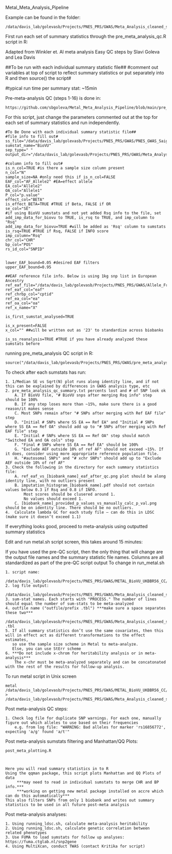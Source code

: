 Metal_Meta_Analysis_Pipeline

Example can be found in the folder:

    /data/davis_lab/golevasb/Projects/PNES_PRS/GWAS/Meta_Analysis_cleaned_ss/

First run each set of summary statistics through the pre_meta_analysis_qc.R script in R:

Adapted from Winkler et. Al meta analysis Easy QC steps by Slavi Goleva and Lea Davis

##To be run with each individual summary statistic file##
#comment out variables at top of script to reflect summary statistics or put separately into R and then source() the script#

#typical run time per summary stat: ~15min

Pre-meta-analysis QC (steps 1-16) is done in:

    https://github.com/sbgoleva/Metal_Meta_Analysis_Pipeline/blob/main/pre_meta_analysis_qc.R
    
For this script, just change the parameters commented out at the top for each set of summary statistics and run independently. 

    #To Be Done with each individual summary statistic file##
    #file info to fill out#
    ss_file="/data/davis_lab/golevasb/Projects/PNES_PRS/GWAS/PNES_GWAS_Saige/20210412_PNES_GWAS_Redo_Matched_EUR_step2_chr.all.txt"
    sumstat_name="BioVU"
    sep_type=" "
    output_dir="/data/davis_lab/golevasb/Projects/PNES_PRS/GWAS/Meta_Analysis_cleaned_ss/"

    #column info to fill out#
    is_n_col=TRUE #is there a sample size column present
    n_col="N"
    sample_size=NA #only need this if is_n_col=FALSE
    EAF_col="AF_Allele2" #EA=effect allele
    EA_col="Allele2"
    OA_col="Allele1"
    P_col="p.value"
    effect_col="BETA"
    is_effect_BETA=TRUE #TRUE if Beta, FALSE if OR
    se_col="SE"
    #if using BioVU sumstats and not yet added Rsq info to the file, set add_imp_data_for_biovu to TRUE, is_rsq to TRUE, and imp_column to "Rsq"
    add_imp_data_for_biovu=TRUE #will be added as 'Rsq' column to sumstats
    is_rsq=TRUE #TRUE if Rsq, FALSE if INFO score
    imp_column="Rsq"
    chr_col="CHR"
    bp_col="POS"
    rs_id_col="SNPID"


    lower_EAF_bound=0.05 #desired EAF filters
    upper_EAF_bound=0.95

    ##EAF reference file info. Below is using 1kg snp list in European Ancestry
    ref_eaf_file="/data/davis_lab/golevasb/Projects/PNES_PRS/GWAS/Allele_Freqs/1000GP_p3v5_legends_rbind.noDup.noMono.noCnv.noCnAll.afref.EUR.txt.gz"
    ref_eaf_col="eaf"
    ref_chrbp_col="cptid"
    ref_ea_col="ea"
    ref_oa_col="oa"
    ref_x_name="X"

    is_first_sumstat_analysed=TRUE

    is_x_present=FALSE
    x_col="" ##will be written out as '23' to standardize across biobanks

    is_ss_reanalysis=TRUE #TRUE if you have already analyzed these sumstats before


running pre_meta_analysis QC script in R:

    source("/data/davis_lab/golevasb/Projects/PNES_PRS/GWAS/pre_meta_analysis_qc.R")
    
To check after each sumstats has run:

    1. 1/Median SE vs Sqrt(N) plot runs along identity line, and if not this can be explained by differences in GWAS analysis type, etc
    2. pre_meta_analysis_qc_summary.txt percents lost and # of SNP look ok
        A. If BioVU file, "# BioVU snps after merging Rsq info" step should be 100%
        B. If any step loses more than ~15%, make sure there is a good reason/it makes sense
        C. Most SNPs remain after "# SNPs after merging with Ref EAF file" step
        D. "Initial # SNPs where SS EA == Ref EA" and "Initial # SNPs where SS EA == Ref OA" should add up to "# SNPs after merging with Ref EAF file" step
        E. "Initial # SNPs where SS EA == Ref OA" step should match "Switched EA and OA cols" step
        F. "Final # SNPs where SS EA == Ref EA" should be 100%
        G. "Exclude AEF outside 10% of ref AF" should not exceed ~15%. If it does, consider using more appropriate reference population file.
        H. "#autosomal SNPs" and "# xchr SNPs" should add up to "Exclude AEF outside 10% of ref AF"
    3. Check the following in the directory for each summary statistics file:
        A. ref_eaf_vs_[biobank_name]_eaf_after_qc.png plot should be along identity line, with no outliers present
        B. imputation_histogram_[biobank_name].pdf should not contain values below 0.3 if Rsq and 0.8 if INFO. 
            Most scores should be clusered around 1. 
            No values should exceed 1. 
        C. [biobank_name]_provided_p_values_vs_manually_calc_p_val.png should be on identity line. There should be no outliers. 
    4.  Calculate lambda GC for each study file – can do this in LDSC (make sure it doesn’t exceed 1.1)



If everything looks good, proceed to meta-analysis using outputted summary statistics

Edit and run metal.sh script screen, this takes around 15 minutes:


If you have used the pre-QC script, then the only thing that will change are the output file names and the summary statistic file names. 
Columns are all standardized as part of the pre-QC script output
To change in run_metal.sh
   
    1. script name:
        /data/davis_lab/golevasb/Projects/PNES_PRS/GWAS/METAL_BioVU_UKBBR56_CC/metal_script.sh
    2. log file output:
        /data/davis_lab/golevasb/Projects/PNES_PRS/GWAS/Meta_Analysis_cleaned_ss_absolute_filter_ref_maf/metal_fs_gwas_try.log
    3. sum-stat names. Each starts with "PROCESS." The number of lines should equal the number of sum-stats to be meta-analyzed
    4. outfile name ("outfile/prefix .tbl") ***make sure a space separates these two***
        /data/davis_lab/golevasb/Projects/PNES_PRS/GWAS/Meta_Analysis_cleaned_ss_absolute_filter_ref_maf/metal_fs_gwas_try .tbl
    5. If all summary statistics don’t use the same covariates, then this will in effect act as different transformations to the effect estimates, 
       so use the sample size scheme in Metal to meta-analyze.
       Else, you can use StErr scheme
    6. ***Do not include x-chrom for heritability analysis or in meta-analysis***
        The x-chr must be meta-analyzed separately and can be concatonated with the rest of the results for follow-up analysis.

To run metal script in Unix screen

    metal /data/davis_lab/golevasb/Projects/PNES_PRS/GWAS/METAL_BioVU_UKBBR56_CC/metal_script.sh > /data/davis_lab/golevasb/Projects/PNES_PRS/GWAS/Meta_Analysis_cleaned_ss_absolute_filter_ref_maf/metal_fs_gwas_try.log

Post meta-analysis QC steps:

    1. Check log file for duplicate SNP warnings. For each one, manually figure out which alleles to use based on their frequencies
        e.g. from log file: "WARNING: Bad alleles for marker 'rs16856772', expecting 'a/g' found 'a/t'"
 
Post meta-analysis sumstats filtering and Manhattan/QQ Plots:

    post_meta_plotting.R
    
    
 
    Here you will read summary statistics in to R
    Using the qqman package, this script plots Manhattan and QQ Plots of data
         ***may need to read in individual sumstats to merge CHR and BP info.***
         ***working on getting new metal package installed on accre which can do this automatically***
    This also filters SNPs from only 1 biobank and writes out summary statistics to be used in all future post-meta analysis

Post meta-analysis analyses:

    1. Using running_ldsc.sh, calculate meta-analysis heritability
    2. Using running_ldsc.sh, calculate genetic correlation between related phenotypes
    3. Use FUMA to load sumstats for follow up analyses: https://fuma.ctglab.nl/snp2gene
    4. Using MultiXcan, conduct TWAS (contact Kritika for script)
